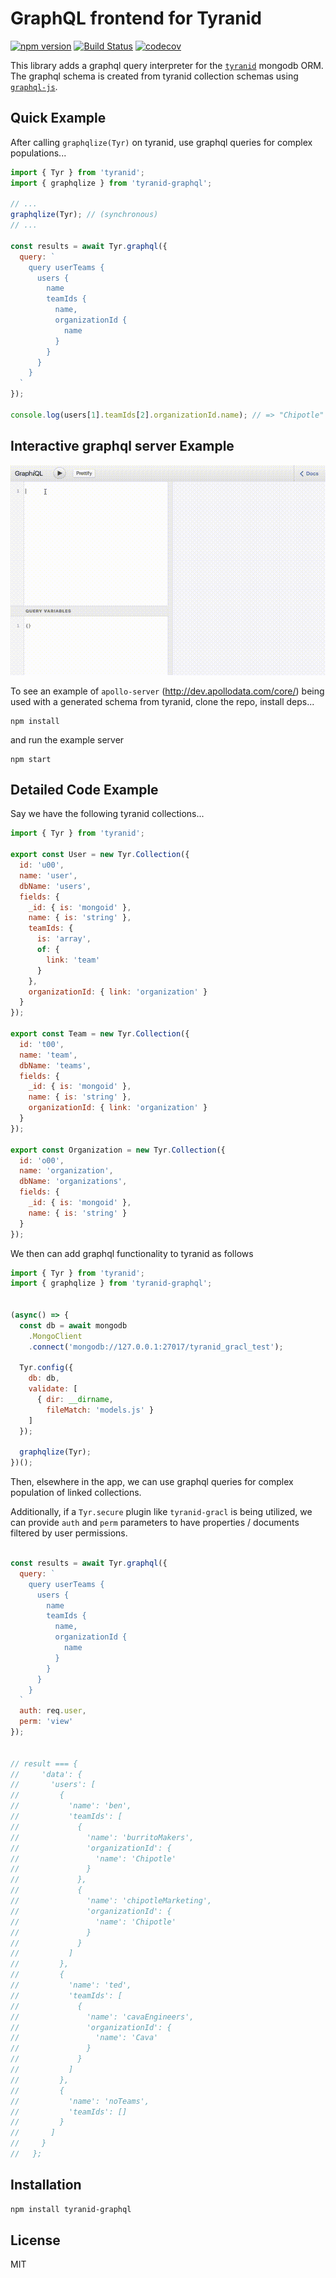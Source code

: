 # GraphQL frontend for Tyranid

[![npm version](https://badge.fury.io/js/tyranid-graphql.svg)](https://badge.fury.io/js/tyranid-graphql)
[![Build Status](https://travis-ci.org/tyranid-org/tyranid-graphql.svg?branch=master)](https://travis-ci.org/tyranid-org/tyranid-graphql)
[![codecov](https://codecov.io/gh/tyranid-org/tyranid-graphql/branch/master/graph/badge.svg)](https://codecov.io/gh/tyranid-org/tyranid-graphql)

This library adds a graphql query interpreter for the [`tyranid`](https://github.com/tyranid-org/tyranid)
mongodb ORM. The graphql schema is created from tyranid collection schemas using [`graphql-js`](https://github.com/graphql/graphql-js).

## Quick Example

After calling `graphqlize(Tyr)` on tyranid, use graphql queries for complex populations...

```javascript
import { Tyr } from 'tyranid';
import { graphqlize } from 'tyranid-graphql';

// ...
graphqlize(Tyr); // (synchronous)
// ...

const results = await Tyr.graphql({
  query: `
    query userTeams {
      users {
        name
        teamIds {
          name,
          organizationId {
            name
          }
        }
      }
    }
  `
});

console.log(users[1].teamIds[2].organizationId.name); // => "Chipotle"
```

## Interactive graphql server Example

![Apollo server example](/test/example/example.gif)

To see an example of `apollo-server` (http://dev.apollodata.com/core/)
being used with a generated schema from tyranid, clone the repo, install deps...

```shell
npm install
```

and run the example server

```shell
npm start
```


## Detailed Code Example

Say we have the following tyranid collections...

```javascript
import { Tyr } from 'tyranid';

export const User = new Tyr.Collection({
  id: 'u00',
  name: 'user',
  dbName: 'users',
  fields: {
    _id: { is: 'mongoid' },
    name: { is: 'string' },
    teamIds: {
      is: 'array',
      of: {
        link: 'team'
      }
    },
    organizationId: { link: 'organization' }
  }
});

export const Team = new Tyr.Collection({
  id: 't00',
  name: 'team',
  dbName: 'teams',
  fields: {
    _id: { is: 'mongoid' },
    name: { is: 'string' },
    organizationId: { link: 'organization' }
  }
});

export const Organization = new Tyr.Collection({
  id: 'o00',
  name: 'organization',
  dbName: 'organizations',
  fields: {
    _id: { is: 'mongoid' },
    name: { is: 'string' }
  }
});
```

We then can add graphql functionality to tyranid as follows

```javascript
import { Tyr } from 'tyranid';
import { graphqlize } from 'tyranid-graphql';


(async() => {
  const db = await mongodb
    .MongoClient
    .connect('mongodb://127.0.0.1:27017/tyranid_gracl_test');

  Tyr.config({
    db: db,
    validate: [
      { dir: __dirname,
        fileMatch: 'models.js' }
    ]
  });

  graphqlize(Tyr);
})();
```

Then, elsewhere in the app, we can use graphql queries
for complex population of linked collections.

Additionally, if a `Tyr.secure` plugin like `tyranid-gracl` is being utilized,
we can provide `auth` and `perm` parameters to have
properties / documents filtered by user permissions.

```javascript

const results = await Tyr.graphql({
  query: `
    query userTeams {
      users {
        name
        teamIds {
          name,
          organizationId {
            name
          }
        }
      }
    }
  `
  auth: req.user,
  perm: 'view'
});


// result === {
//     'data': {
//       'users': [
//         {
//           'name': 'ben',
//           'teamIds': [
//             {
//               'name': 'burritoMakers',
//               'organizationId': {
//                 'name': 'Chipotle'
//               }
//             },
//             {
//               'name': 'chipotleMarketing',
//               'organizationId': {
//                 'name': 'Chipotle'
//               }
//             }
//           ]
//         },
//         {
//           'name': 'ted',
//           'teamIds': [
//             {
//               'name': 'cavaEngineers',
//               'organizationId': {
//                 'name': 'Cava'
//               }
//             }
//           ]
//         },
//         {
//           'name': 'noTeams',
//           'teamIds': []
//         }
//       ]
//     }
//   };
```

## Installation

```bash
npm install tyranid-graphql
```

## License

MIT
